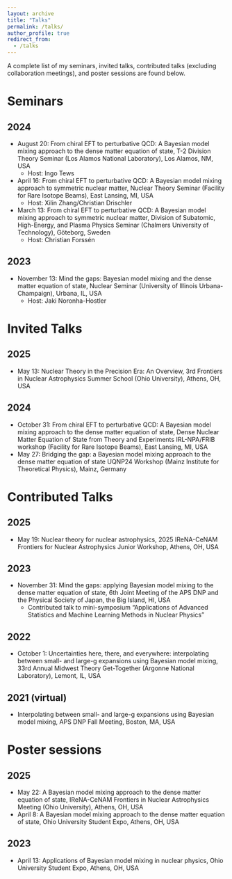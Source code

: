```yaml
---
layout: archive
title: "Talks"
permalink: /talks/
author_profile: true
redirect_from:
  - /talks
---
```


A complete list of my seminars, invited talks, contributed talks (excluding collaboration meetings), and poster sessions are found below.

# Seminars

## 2024

* August 20: From chiral EFT to perturbative QCD: A Bayesian model mixing approach to the dense matter equation of state, T-2 Division Theory Seminar (Los Alamos National Laboratory), Los Alamos, NM, USA
  * Host: Ingo Tews
* April 16: From chiral EFT to perturbative QCD: A Bayesian model mixing approach to symmetric nuclear matter, Nuclear Theory Seminar (Facility for Rare Isotope Beams), East Lansing, MI, USA
  * Host: Xilin Zhang/Christian Drischler
* March 13: From chiral EFT to perturbative QCD: A Bayesian model mixing approach to symmetric nuclear matter, Division of Subatomic, High-Energy, and Plasma Physics Seminar (Chalmers University of Technology), Göteborg, Sweden
  * Host: Christian Forssén

## 2023
* November 13: Mind the gaps: Bayesian model mixing and the dense matter equation of state, Nuclear Seminar (University of Illinois Urbana-Champaign), Urbana, IL, USA
  * Host: Jaki Noronha-Hostler

# Invited Talks

## 2025

* May 13: Nuclear Theory in the Precision Era: An Overview, 3rd Frontiers in Nuclear Astrophysics Summer School (Ohio University), Athens, OH, USA

## 2024

* October 31: From chiral EFT to perturbative QCD: A Bayesian model mixing approach to the dense matter equation of state, Dense Nuclear Matter Equation of State from Theory and Experiments IRL-NPA/FRIB workshop (Facility for Rare Isotope Beams), East Lansing, MI, USA
* May 27: Bridging the gap: a Bayesian model mixing approach to the dense matter equation of state UQNP24 Workshop (Mainz Institute for Theoretical Physics), Mainz, Germany

# Contributed Talks

## 2025
* May 19: Nuclear theory for nuclear astrophysics, 2025 IReNA-CeNAM Frontiers for Nuclear Astrophysics Junior Workshop, Athens, OH, USA

## 2023
* November 31: Mind the gaps: applying Bayesian model mixing to the dense matter equation of state, 6th Joint Meeting of the APS DNP and the Physical Society of Japan, the Big Island, HI, USA
  * Contributed talk to mini-symposium “Applications of Advanced Statistics and Machine Learning Methods in Nuclear Physics”

## 2022
* October 1: Uncertainties here, there, and everywhere: interpolating between small- and large-g expansions using Bayesian model mixing, 33rd Annual Midwest Theory Get-Together (Argonne National Laboratory), Lemont, IL, USA

## 2021 (virtual)
* Interpolating between small- and large-g expansions using Bayesian model mixing, APS DNP Fall Meeting, Boston, MA, USA

# Poster sessions

## 2025

* May 22: A Bayesian model mixing approach to the dense matter equation of state, IReNA-CeNAM Frontiers in Nuclear Astrophysics Meeting (Ohio University), Athens, OH, USA
* April 8: A Bayesian model mixing approach to the dense matter equation of state, Ohio University Student Expo, Athens, OH, USA

## 2023

* April 13: Applications of Bayesian model mixing in nuclear physics, Ohio University Student Expo, Athens, OH, USA
